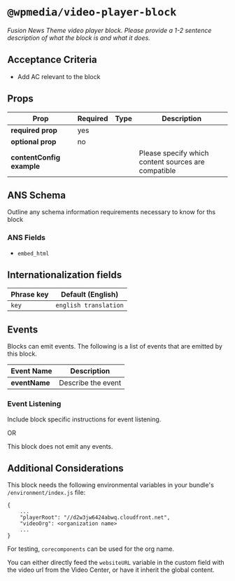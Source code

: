 # `@wpmedia/video-player-block`
_Fusion News Theme video player block. Please provide a 1-2 sentence description of what the block is and what it does._

## Acceptance Criteria
- Add AC relevant to the block

## Props
| **Prop** | **Required** | **Type** | **Description** |
|---|---|---|---|
| **required prop** | yes | | |
| **optional prop** | no | | |
| **contentConfig example** | | | Please specify which content sources are compatible |

## ANS Schema
Outline any schema information requirements necessary to know for ths block

### ANS Fields
- `embed_html`

## Internationalization fields
| Phrase key | Default (English) |
|---|---|
|`key`|`english translation`|

## Events
Blocks can emit events. The following is a list of events that are emitted by this block.

| **Event Name** | **Description** |
|---|---|
| **eventName** | Describe the event |

### Event Listening
Include block specific instructions for event listening.

OR

This block does not emit any events.

## Additional Considerations
This block needs the following environmental variables in your bundle's `/environment/index.js` file:
```
{
    ...
    "playerRoot": "//d2w3jw6424abwq.cloudfront.net",
    "videoOrg": <organization name>
    ...
}
```

For testing, `corecomponents` can be used for the org name.

You can either directly feed the `websiteURL` variable in the custom field with the video url from the Video Center, or have it inherit the global content.